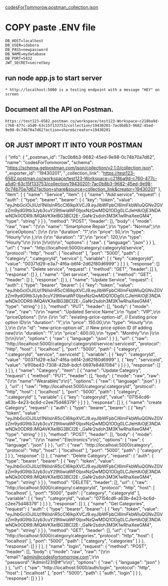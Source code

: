 [codesForTommorow.postman_collection.json](https://github.com/user-attachments/files/18885388/codesForTommorow.postman_collection.json)
# COPY paste .ENV file
    DB_HOST=localhost
    DB_USER=idabora
    DB_PASS=newpassword
    DB_NAME=mydatabase
    DB_PORT=5432
    JWT_SECRET=secretkey

## run node app.js to start server
    * http://localhost:5000 is a testing endpoint with a message "HEY" on screen

## Document all the API on Postman.
    https://test123-6582.postman.co/workspace/test123-Workspace~c218ba9d-c760-477c-a5d0-63c15f133753/collection/19430201-7ac0b8b3-9682-45ed-9e98-0c74b70a7d62?action=share&creator=19430201

## OR JUST IMPORT IT INTO YOUR POSTMAN
{
	"info": {
		"_postman_id": "7ac0b8b3-9682-45ed-9e98-0c74b70a7d62",
		"name": "codesForTommorow",
		"schema": "https://schema.getpostman.com/json/collection/v2.1.0/collection.json",
		"_exporter_id": "19430201",
		"_collection_link": "https://test123-6582.postman.co/workspace/test123-Workspace~c218ba9d-c760-477c-a5d0-63c15f133753/collection/19430201-7ac0b8b3-9682-45ed-9e98-0c74b70a7d62?action=share&source=collection_link&creator=19430201"
	},
	"item": [
		{
			"name": "Service",
			"item": [
				{
					"name": "Add service",
					"request": {
						"auth": {
							"type": "bearer",
							"bearer": [
								{
									"key": "token",
									"value": "eyJhbGciOiJIUzI1NiIsInR5cCI6IkpXVCJ9.eyJlbWFpbCI6ImFkbWluQGNvZGVzZm9ydG9tb3Jyb3cuY29tIiwiaWF0IjoxNzQwMDQ1ODg0LCJleHAiOjE3NDAwNDk0ODR9.IMQAVKXelBG3BCI2E-_GaNr2sdoh3M3K1wRhaXeeGM4",
									"type": "string"
								}
							]
						},
						"method": "POST",
						"header": [],
						"body": {
							"mode": "raw",
							"raw": "{\r\n  \"name\": \"Smartphone Repair\",\r\n  \"type\": \"Normal\",\r\n  \"priceOptions\": [\r\n    {\r\n      \"duration\": \"1\",\r\n      \"price\": 50,\r\n      \"type\": \"Hourly\"\r\n    },\r\n    {\r\n      \"duration\": \"3\",\r\n      \"price\": 120,\r\n      \"type\": \"Hourly\"\r\n    }\r\n  ]\r\n}\r\n",
							"options": {
								"raw": {
									"language": "json"
								}
							}
						},
						"url": {
							"raw": "http://localhost:5000/category/:categoryId/service",
							"protocol": "http",
							"host": [
								"localhost"
							],
							"port": "5000",
							"path": [
								"category",
								":categoryId",
								"service"
							],
							"variable": [
								{
									"key": "categoryId",
									"value": "00371d29-e3a7-4f6a-b6f4-2d62f80d6999"
								}
							]
						}
					},
					"response": []
				},
				{
					"name": "Delete service",
					"request": {
						"method": "GET",
						"header": []
					},
					"response": []
				},
				{
					"name": "Get service",
					"request": {
						"method": "GET",
						"header": []
					},
					"response": []
				},
				{
					"name": "Update Service",
					"request": {
						"auth": {
							"type": "bearer",
							"bearer": [
								{
									"key": "token",
									"value": "eyJhbGciOiJIUzI1NiIsInR5cCI6IkpXVCJ9.eyJlbWFpbCI6ImFkbWluQGNvZGVzZm9ydG9tb3Jyb3cuY29tIiwiaWF0IjoxNzQwMDQ1ODg0LCJleHAiOjE3NDAwNDk0ODR9.IMQAVKXelBG3BCI2E-_GaNr2sdoh3M3K1wRhaXeeGM4",
									"type": "string"
								}
							]
						},
						"method": "PUT",
						"header": [],
						"body": {
							"mode": "raw",
							"raw": "{\r\n    \"name\": \"Updated Service Name\",\r\n    \"type\": \"VIP\",\r\n    \"priceOptions\": [\r\n        {\r\n            \"id\": \"existing-price-option-id\",  // Existing price option ID\r\n            \"duration\": \"1\",\r\n            \"price\": 150.00,\r\n            \"type\": \"Hourly\"\r\n        },\r\n        {\r\n            \"id\": \"new-price-option-id\",  // New price option ID (if adding new)\r\n            \"duration\": \"1\",\r\n            \"price\": 400.00,\r\n            \"type\": \"Monthly\"\r\n        }\r\n    ]\r\n}\r\n",
							"options": {
								"raw": {
									"language": "json"
								}
							}
						},
						"url": {
							"raw": "http://localhost:5000/category/:categoryId/service/:serviceId",
							"protocol": "http",
							"host": [
								"localhost"
							],
							"port": "5000",
							"path": [
								"category",
								":categoryId",
								"service",
								":serviceId"
							],
							"variable": [
								{
									"key": "categoryId",
									"value": "00371d29-e3a7-4f6a-b6f4-2d62f80d6999"
								},
								{
									"key": "serviceId",
									"value": "e1f0be43-7308-42b9-bdcf-0697e8487084"
								}
							]
						}
					},
					"response": []
				}
			]
		},
		{
			"name": "Category",
			"item": [
				{
					"name": "Update Category",
					"request": {
						"method": "PUT",
						"header": [],
						"body": {
							"mode": "raw",
							"raw": "{\r\n    \"name\":\"Wearables\"\r\n}",
							"options": {
								"raw": {
									"language": "json"
								}
							}
						},
						"url": {
							"raw": "http://localhost:5000/category/:categoryId",
							"protocol": "http",
							"host": [
								"localhost"
							],
							"port": "5000",
							"path": [
								"category",
								":categoryId"
							],
							"variable": [
								{
									"key": "categoryId",
									"value": "07154cd6-a63b-4e23-bc6d-c2ee75d48379"
								}
							]
						}
					},
					"response": []
				},
				{
					"name": "create Category",
					"request": {
						"auth": {
							"type": "bearer",
							"bearer": [
								{
									"key": "token",
									"value": "eyJhbGciOiJIUzI1NiIsInR5cCI6IkpXVCJ9.eyJlbWFpbCI6ImFkbWluQGNvZGVzZm9ydG9tb3Jyb3cuY29tIiwiaWF0IjoxNzQwMDQ1ODg0LCJleHAiOjE3NDAwNDk0ODR9.IMQAVKXelBG3BCI2E-_GaNr2sdoh3M3K1wRhaXeeGM4",
									"type": "string"
								}
							]
						},
						"method": "POST",
						"header": [],
						"body": {
							"mode": "raw",
							"raw": "{\r\n    \"name\":\"Electronics\"\r\n}",
							"options": {
								"raw": {
									"language": "json"
								}
							}
						},
						"url": {
							"raw": "http://localhost:5000/category",
							"protocol": "http",
							"host": [
								"localhost"
							],
							"port": "5000",
							"path": [
								"category"
							]
						}
					},
					"response": []
				},
				{
					"name": "Delete Category",
					"request": {
						"auth": {
							"type": "bearer",
							"bearer": [
								{
									"key": "token",
									"value": "eyJhbGciOiJIUzI1NiIsInR5cCI6IkpXVCJ9.eyJlbWFpbCI6ImFkbWluQGNvZGVzZm9ydG9tb3Jyb3cuY29tIiwiaWF0IjoxNzQwMDQ1ODg0LCJleHAiOjE3NDAwNDk0ODR9.IMQAVKXelBG3BCI2E-_GaNr2sdoh3M3K1wRhaXeeGM4",
									"type": "string"
								}
							]
						},
						"method": "DELETE",
						"header": [],
						"url": {
							"raw": "http://localhost:5000/category/:categoryId",
							"protocol": "http",
							"host": [
								"localhost"
							],
							"port": "5000",
							"path": [
								"category",
								":categoryId"
							],
							"variable": [
								{
									"key": "categoryId",
									"value": "07154cd6-a63b-4e23-bc6d-c2ee75d48379"
								}
							]
						}
					},
					"response": []
				},
				{
					"name": "Get Categories",
					"request": {
						"auth": {
							"type": "bearer",
							"bearer": [
								{
									"key": "token",
									"value": "eyJhbGciOiJIUzI1NiIsInR5cCI6IkpXVCJ9.eyJlbWFpbCI6ImFkbWluQGNvZGVzZm9ydG9tb3Jyb3cuY29tIiwiaWF0IjoxNzQwMDQ1ODg0LCJleHAiOjE3NDAwNDk0ODR9.IMQAVKXelBG3BCI2E-_GaNr2sdoh3M3K1wRhaXeeGM4",
									"type": "string"
								}
							]
						},
						"method": "GET",
						"header": [],
						"url": {
							"raw": "http://localhost:5000/category/categories",
							"protocol": "http",
							"host": [
								"localhost"
							],
							"port": "5000",
							"path": [
								"category",
								"categories"
							]
						}
					},
					"response": []
				}
			]
		},
		{
			"name": "login",
			"request": {
				"method": "POST",
				"header": [],
				"body": {
					"mode": "raw",
					"raw": "{\r\n    \"email\":\"admin@codesfortomorrow.com\",\r\n    \"password\":\"Admin123!@#\"\r\n}",
					"options": {
						"raw": {
							"language": "json"
						}
					}
				},
				"url": {
					"raw": "http://localhost:5000/auth/login",
					"protocol": "http",
					"host": [
						"localhost"
					],
					"port": "5000",
					"path": [
						"auth",
						"login"
					]
				}
			},
			"response": []
		}
	]
}


